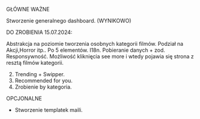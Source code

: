 GŁÓWNE WAŻNE

Stworzenie generalnego dashboard. (WYNIKOWO)

DO ZROBIENIA 15.07.2024:

Abstrakcja na poziomie tworzenia osobnych kategorii filmów.
Podział na Akcji,Horror itp.. Po 5 elementów.
I18n.
Pobieranie danych + zod.
Responsywność.
Możliwość kliknięcia see more i wtedy pojawia się strona z resztą filmów kategorii.

2. Trending + Swipper.
3. Recommended for you.
4. Zrobienie by kategoria.

OPCJONALNE

- Stworzenie templatek maili.
